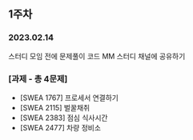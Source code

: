 ## 1주차    

### 2023.02.14    

스터디 모임 전에 문제풀이 코드 MM 스터디 채널에 공유하기   

### [과제 - 총 4문제]

- [SWEA 1767] 프로세서 연결하기
- [SWEA 2115] 벌꿀채취
- [SWEA 2383] 점심 식사시간
- [SWEA 2477] 차량 정비소
